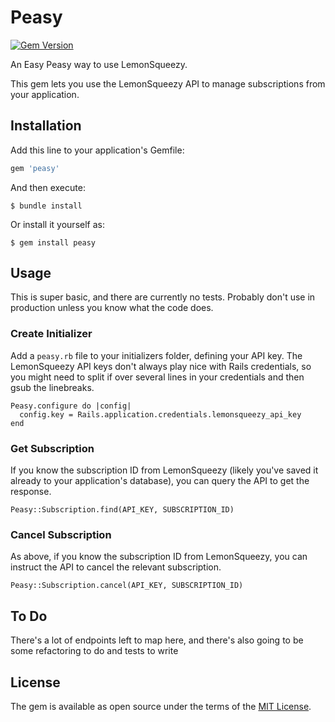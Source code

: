 # Peasy
[![Gem Version](https://badge.fury.io/rb/peasy.svg)](https://badge.fury.io/rb/peasy)

An Easy Peasy way to use LemonSqueezy.

This gem lets you use the LemonSqueezy API to manage subscriptions from your application.

## Installation

Add this line to your application's Gemfile:

```ruby
gem 'peasy'
```

And then execute:

    $ bundle install

Or install it yourself as:

    $ gem install peasy

## Usage

This is super basic, and there are currently no tests. Probably don't use in production unless you know what the code does.

### Create Initializer
Add a `peasy.rb` file to your initializers folder, defining your API key. The LemonSqueezy API keys don't always play nice with Rails credentials, so you might need to split if over several lines in your credentials and then gsub the linebreaks.

```
Peasy.configure do |config|
  config.key = Rails.application.credentials.lemonsqueezy_api_key
end
```

### Get Subscription

If you know the subscription ID from LemonSqueezy (likely you've saved it already to your application's database), you can query the API to get the response.

```
Peasy::Subscription.find(API_KEY, SUBSCRIPTION_ID)
```

### Cancel Subscription

As above, if you know the subscription ID from LemonSqueezy, you can instruct the API to cancel the relevant subscription.

```
Peasy::Subscription.cancel(API_KEY, SUBSCRIPTION_ID)
```

## To Do

There's a lot of endpoints left to map here, and there's also going to be some refactoring to do and tests to write

## License

The gem is available as open source under the terms of the [MIT License](https://opensource.org/licenses/MIT).
